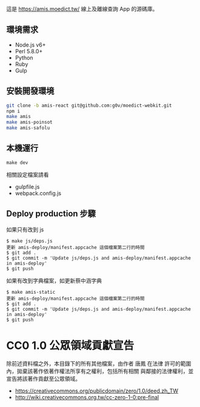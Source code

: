 這是 <https://amis.moedict.tw/> 線上及離線查詢 App 的源碼庫。

## 環境需求

* Node.js v6+
* Perl 5.8.0+
* Python
* Ruby
* Gulp

## 安裝開發環境

```sh
git clone -b amis-react git@github.com:g0v/moedict-webkit.git
npm i
make amis
make amis-poinsot
make amis-safolu
```

## 本機運行

```
make dev
```

相關設定檔案請看

* gulpfile.js
* webpack.config.js

## Deploy production 步驟

如果只有改到 js

```
$ make js/deps.js
更新 amis-deploy/manifest.appcache 這個檔案第二行的時間
$ git add .
$ git commit -m 'Update js/deps.js and amis-deploy/manifest.appcache in amis-deploy'
$ git push
```

如果有改到字典檔案，如更新蔡中涵字典

```
$ make amis-static
更新 amis-deploy/manifest.appcache 這個檔案第二行的時間
$ git add .
$ git commit -m 'Update js/deps.js and amis-deploy/manifest.appcache in amis-deploy'
$ git push
```

# CC0 1.0 公眾領域貢獻宣告

除前述資料檔之外，本目錄下的所有其他檔案，由作者 唐鳳 在法律
許可的範圍內，拋棄該著作依著作權法所享有之權利，包括所有相關
與鄰接的法律權利，並宣告將該著作貢獻至公眾領域。

* <https://creativecommons.org/publicdomain/zero/1.0/deed.zh_TW>
* <http://wiki.creativecommons.org.tw/cc-zero-1-0:pre-final>
